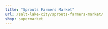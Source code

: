 ```yaml
---
title: "Sprouts Farmers Market"
url: /salt-lake-city/sprouts-farmers-market/
shop: supermarket
---
```

